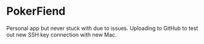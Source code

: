 # PokerFiend
Personal app but never stuck with due to issues. Uploading to GitHub to test out new SSH key connection with new Mac.
